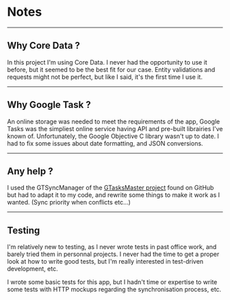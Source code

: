 Notes
=========
---
Why Core Data ?
-------
In this project I'm using Core Data. I never had the opportunity to use it before, but it seemed to be the best fit for our case. Entity validations and requests might not be perfect, but like I said, it's the first time I use it.

---
Why Google Task ?
------
An online storage was needed to meet the requirements of the app, Google Tasks was the simpliest online service having API and pre-built librairies I've known of. Unfortunately, the Google Objective C library wasn't up to date. I had to fix some issues about date formatting, and JSON conversions.

---
Any help ?
------
I used the GTSyncManager of the [GTasksMaster project](https://github.com/kurthardin/GTaskMaster) found on GitHub but had to adapt it to my code, and rewrite some things to make it work as I wanted. (Sync priority when conflicts etc...)

---
Testing
-----
I'm relatively new to testing, as I never wrote tests in past office work, and barely tried them in personnal projects. I never had the time to get a proper look at how to write good tests, but I'm really interested in test-driven development, etc.

I wrote some basic tests for this app, but I hadn't time or expertise to write some tests with HTTP mockups regarding the synchronisation process, etc.
